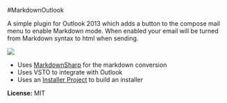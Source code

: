 #MarkdownOutlook

A simple plugin for Outlook 2013 which adds a button to the compose mail menu to enable Markdown mode. When enabled your email will be turned from Markdown syntax to html when sending.

![](http://matthewmanela.com/images/markdownoutlook.png)

* Uses [MarkdownSharp](http://code.google.com/p/markdownsharp/) for the markdown conversion
* Uses VSTO to integrate with Outlook
* Uses an [Installer Project](http://visualstudiogallery.msdn.microsoft.com/9abe329c-9bba-44a1-be59-0fbf6151054d) to build an installer


__License:__ MIT
